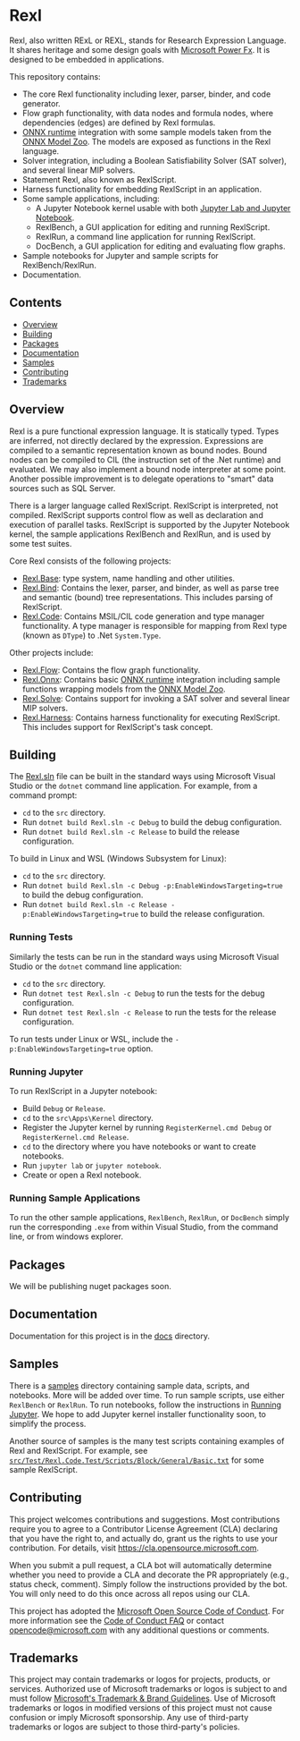# Rexl

Rexl, also written RExL or REXL, stands for Research Expression Language.
It shares heritage and some design goals with [Microsoft Power Fx](https://github.com/microsoft/Power-Fx).
It is designed to be embedded in applications.

This repository contains:
* The core Rexl functionality including lexer, parser, binder, and code generator.
* Flow graph functionality, with data nodes and formula nodes, where dependencies (edges) are defined by Rexl formulas.
* [ONNX runtime](https://github.com/microsoft/onnxruntime) integration with some sample models taken from the
  [ONNX Model Zoo](https://github.com/onnx/models). The models are exposed as functions in the Rexl language.
* Solver integration, including a Boolean Satisfiability Solver (SAT solver), and several linear MIP solvers.
* Statement Rexl, also known as RexlScript.
* Harness functionality for embedding RexlScript in an application.
* Some sample applications, including:
    * A Jupyter Notebook kernel usable with both [Jupyter Lab and Jupyter Notebook](https://jupyter.org/).
    * RexlBench, a GUI application for editing and running RexlScript.
    * RexlRun, a command line application for running RexlScript.
    * DocBench, a GUI application for editing and evaluating flow graphs.
* Sample notebooks for Jupyter and sample scripts for RexlBench/RexlRun.
* Documentation.

## Contents

* [Overview](#overview)
* [Building](#building)
* [Packages](#packages)
* [Documentation](#documentation)
* [Samples](#samples)
* [Contributing](#contributing)
* [Trademarks](#trademarks)

## Overview

Rexl is a pure functional expression language. It is statically typed. Types are inferred, not directly
declared by the expression. Expressions are compiled to a semantic representation known as bound nodes.
Bound nodes can be compiled to CIL (the instruction set of the .Net runtime) and evaluated. We may also
implement a bound node interpreter at some point. Another possible improvement is to delegate
operations to "smart" data sources such as SQL Server.

There is a larger language called RexlScript. RexlScript is interpreted, not compiled. RexlScript supports
control flow as well as declaration and execution of parallel tasks. RexlScript is supported by the Jupyter
Notebook kernel, the sample applications RexlBench and RexlRun, and is used by some test suites.

Core Rexl consists of the following projects:
* [Rexl.Base](/src/Core/Rexl.Base): type system, name handling and
  other utilities.
* [Rexl.Bind](/src/Core/Rexl.Bind): Contains the lexer, parser,
  and binder, as well as parse tree and semantic (bound) tree representations. This includes parsing of RexlScript.
* [Rexl.Code](/src/Core/Rexl.Code): Contains MSIL/CIL code
  generation and type manager functionality. A type manager is responsible for mapping from Rexl type
  (known as `DType`) to .Net `System.Type`.

Other projects include:
* [Rexl.Flow](/src/Core/Rexl.Code): Contains the flow graph
  functionality.
* [Rexl.Onnx](/src/Core/Rexl.Onnx): Contains basic
  [ONNX runtime](https://github.com/microsoft/onnxruntime) integration including sample functions wrapping
  models from the [ONNX Model Zoo](https://github.com/onnx/models).
* [Rexl.Solve](/src/Core/Rexl.Solve): Contains support for
  invoking a SAT solver and several linear MIP solvers.
* [Rexl.Harness](/src/Core/Rexl.Harness): Contains harness
  functionality for executing RexlScript. This includes support for RexlScript's task concept.

## Building

The [Rexl.sln](/src) file can be built in the standard ways
using Microsoft Visual Studio or the `dotnet` command line application. For example, from a command
prompt:
* `cd` to the `src` directory.
* Run `dotnet build Rexl.sln -c Debug` to build the debug configuration.
* Run `dotnet build Rexl.sln -c Release` to build the release configuration.

To build in Linux and WSL (Windows Subsystem for Linux):
* `cd` to the `src` directory.
* Run `dotnet build Rexl.sln -c Debug -p:EnableWindowsTargeting=true` to build the debug configuration.
* Run `dotnet build Rexl.sln -c Release -p:EnableWindowsTargeting=true` to build the release configuration.

### Running Tests

Similarly the tests can be run in the standard ways using Microsoft Visual Studio or the `dotnet`
command line application:
* `cd` to the `src` directory.
* Run `dotnet test Rexl.sln -c Debug` to run the tests for the debug configuration.
* Run `dotnet test Rexl.sln -c Release` to run the tests for the release configuration.

To run tests under Linux or WSL, include the `-p:EnableWindowsTargeting=true` option.

### Running Jupyter

To run RexlScript in a Jupyter notebook:
* Build `Debug` or `Release`.
* `cd` to the `src\Apps\Kernel` directory.
* Register the Jupyter kernel by running `RegisterKernel.cmd Debug` or `RegisterKernel.cmd Release`.
* `cd` to the directory where you have notebooks or want to create notebooks.
* Run `jupyter lab` or `jupyter notebook`.
* Create or open a Rexl notebook.

### Running Sample Applications

To run the other sample applications, `RexlBench`, `RexlRun`, or `DocBench` simply run the corresponding
`.exe` from within Visual Studio, from the command line, or from windows explorer.

## Packages

We will be publishing nuget packages soon.

## Documentation

Documentation for this project is in the [docs](/docs) directory.

## Samples

There is a [samples](/samples) directory containing sample data, scripts,
and notebooks. More will be added over time. To run sample scripts, use either `RexlBench` or `RexlRun`. To run
notebooks, follow the instructions in [Running Jupyter](#running-jupyter). We hope to add Jupyter kernel installer
functionality soon, to simplify the process.

Another source of samples is the many test scripts containing examples of Rexl and RexlScript.
For example, see [`src/Test/Rexl.Code.Test/Scripts/Block/General/Basic.txt`](/src/Test/Rexl.Code.Test/Scripts/Block/General/Basic.txt)
for some sample RexlScript.

## Contributing

This project welcomes contributions and suggestions.  Most contributions require you to agree to a
Contributor License Agreement (CLA) declaring that you have the right to, and actually do, grant us
the rights to use your contribution. For details, visit https://cla.opensource.microsoft.com.

When you submit a pull request, a CLA bot will automatically determine whether you need to provide
a CLA and decorate the PR appropriately (e.g., status check, comment). Simply follow the instructions
provided by the bot. You will only need to do this once across all repos using our CLA.

This project has adopted the [Microsoft Open Source Code of Conduct](https://opensource.microsoft.com/codeofconduct/).
For more information see the [Code of Conduct FAQ](https://opensource.microsoft.com/codeofconduct/faq/) or
contact [opencode@microsoft.com](mailto:opencode@microsoft.com) with any additional questions or comments.

## Trademarks

This project may contain trademarks or logos for projects, products, or services. Authorized use of Microsoft 
trademarks or logos is subject to and must follow 
[Microsoft's Trademark & Brand Guidelines](https://www.microsoft.com/en-us/legal/intellectualproperty/trademarks/usage/general).
Use of Microsoft trademarks or logos in modified versions of this project must not cause confusion or imply Microsoft sponsorship.
Any use of third-party trademarks or logos are subject to those third-party's policies.
